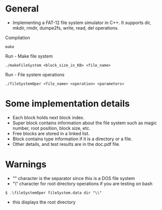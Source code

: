 # General
- Implementing a FAT-12 file system simulator in C++. It supports dir, mkdir, rmdir, dumpe2fs, write, read, del operations.  

Compilation
```
make
```

Run - Make file system
```
./makeFileSystem <block_size_in_KB> <file_name>
```	

Run - File system operations
```
./fileSystemOper <file_name> <operation> <parameters>
```

# Some implementation details
- Each block holds next block index.  
- Super block contains information about the file system such as magic number, root position, block size, etc.  
- Free blocks are stored in a linked list.  
- Block contains type information if it is a directory or a file.  
- Other details, and test results are in the doc.pdf file.  

# Warnings
- "\" character is the separator since this is a DOS file system  
- "\\" character for root directory operations if you are testing on bash  

```
$ .\fileSystemOper fileSystem.data dir "\\"
```
- this displays the root directory  